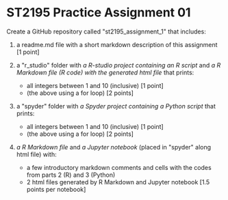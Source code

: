 # ST2195 Practice Assignment 01

Create a GitHub repository called "st2195_assignment_1" that includes:
1. a readme.md file with a short markdown description of this assignment [1 point]
2. a "r_studio" folder with *a R-studio project containing an R script* and *a R Markdown file (R code) with the generated html file* that prints:
    + all integers between 1 and 10 (inclusive) [1 point] 
    + (the above using a for loop) [2 points]
    
3. a "spyder" folder with *a Spyder project containing a Python script* that prints:
    + all integers between 1 and 10 (inclusive) [1 point] 
    + (the above using a for loop) [2 points]
    
4. *a R Markdown file* and *a Jupyter notebook* (placed in "spyder" along html file) with:
    + a few introductory markdown comments and cells with the codes from parts 2 (R) and 3 (Python)
    + 2 html files generated by R Markdown and Jupyter notebook [1.5 points per notebook]
